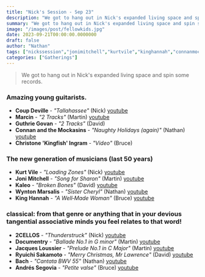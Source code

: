 ```yaml
---
title: "Nick's Session - Sep 23"
description: "We got to hang out in Nick's expanded living space and spin some records."
summary: "We got to hang out in Nick's expanded living space and spin some records."
image: "/images/post/fellowkids.jpg"
date: 2023-09-21T00:00:00.0000000
draft: false
author: "Nathan"
tags: ["nickssession","jonimitchell","kurtvile","kinghannah","connanmockasin","ryuichisakamoto","bach","kaleo","marcin","2cellos","documentry","coupdeville","guthriegovan","andréssegovia","wyntonmarsalis","jacquesloussier","christonekingfishingram","youtube"]
categories: ["Gatherings"]
---
```

> We got to hang out in Nick's expanded living space and spin some records.
### Amazing young guitarists.
- **Coup Deville** - _"Tallahassee"_ (Nick) [youtube](https://www.youtube.com/watch?v=t_3gPH2YtAE)
- **Marcin** - _"2 Tracks"_ (Martin) [youtube](https://www.youtube.com/watch?v=f_VDbZEeYBM)
- **Guthrie Govan** - _"2 Tracks"_ (David)
- **Connan and the Mockasins** - _"Naughty Holidays (again)"_ (Nathan) [youtube](https://www.youtube.com/watch?v=ExjmWJ6qa94)
- **Christone 'Kingfish' Ingram** - _"Video"_ (Bruce)
### The new generation  of musicians (last 50 years)
- **Kurt Vile** - _"Loading Zones"_ (Nick) [youtube](https://www.youtube.com/watch?v=7mbh43HgT4U)
- **Joni Mitchell** - _"Song for Sharon"_ (Martin) [youtube](https://www.youtube.com/watch?v=ON3SPq2w1pA)
- **Kaleo** - _"Broken Bones"_ (David) [youtube](https://www.youtube.com/watch?v=NOletMMI0B4)
- **Wynton Marsalis** - _"Sister Cheryl"_ (Nathan) [youtube](https://www.youtube.com/watch?v=98fTxrwGJTk)
- **King Hannah** - _"A Well‐Made Woman"_ (Bruce) [youtube](https://www.youtube.com/watch?v=s9NvnTDMS3I)
### classical: from that genre or anything that in your devious tangential associative minds you feel relates to that word!
- **2CELLOS** - _"Thunderstruck"_ (Nick) [youtube](https://www.youtube.com/watch?v=uT3SBzmDxGk)
- **Documentry** - _"Ballade No.1 in G minor"_ (Martin) [youtube](https://www.youtube.com/watch?v=6GTU9uM9s70)
- **Jacques Loussier** - _"Prelude No.1 in C Major"_ (Martin) [youtube](https://www.youtube.com/watch?v=VSIeHZ4FIl4)
- **Ryuichi Sakamoto** - _"Merry Christmas, Mr Lawrence"_ (David) [youtube](https://www.youtube.com/watch?v=LGs_vGt0MY8)
- **Bach** - _"Cantata BWV 55"_ (Nathan) [youtube](https://www.youtube.com/watch?v=YvDcBsn78sw)
- **Andrés Segovia** - _"Petite valse"_ (Bruce) [youtube](https://www.youtube.com/watch?v=Q0ccBwtzOQ4)
